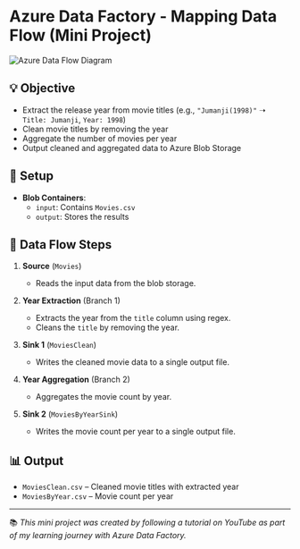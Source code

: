 # Azure Data Factory - Mapping Data Flow (Mini Project)

![Azure Data Flow Diagram](Screenshot%202025-04-12%20234930.png)

## 💡 Objective

- Extract the release year from movie titles (e.g., `"Jumanji(1998)"` ➝ `Title: Jumanji`, `Year: 1998`)
- Clean movie titles by removing the year
- Aggregate the number of movies per year
- Output cleaned and aggregated data to Azure Blob Storage

## 📁 Setup

- **Blob Containers**:
  - `input`: Contains `Movies.csv`
  - `output`: Stores the results

## 🔧 Data Flow Steps

1. **Source** (`Movies`)
   - Reads the input data from the blob storage.

2. **Year Extraction** (Branch 1)
   - Extracts the year from the `title` column using regex.
   - Cleans the `title` by removing the year.

3. **Sink 1** (`MoviesClean`)
   - Writes the cleaned movie data to a single output file.

4. **Year Aggregation** (Branch 2)
   - Aggregates the movie count by year.

5. **Sink 2** (`MoviesByYearSink`)
   - Writes the movie count per year to a single output file.

## 📊 Output

- `MoviesClean.csv` – Cleaned movie titles with extracted year
- `MoviesByYear.csv` – Movie count per year

---

📚 *This mini project was created by following a tutorial on YouTube as part of my learning journey with Azure Data Factory.*

